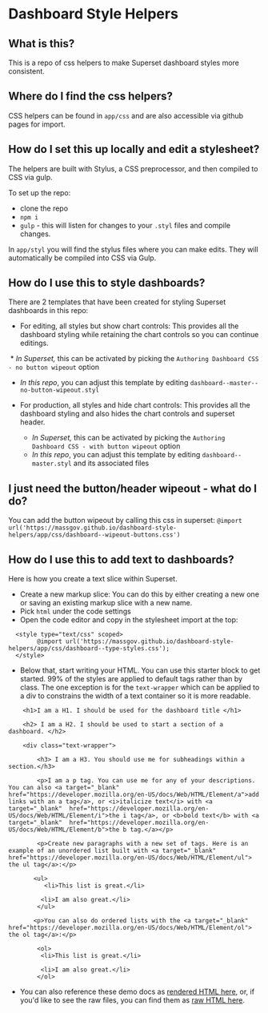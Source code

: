 # Dashboard Style Helpers

## What is this?

This is a repo of css helpers to make Superset dashboard styles more consistent.

## Where do I find the css helpers?

CSS helpers can be found in `app/css` and are also accessible via github pages for import.

## How do I set this up locally and edit a stylesheet?

The helpers are built with Stylus, a CSS preprocessor, and then compiled to CSS via gulp.

To set up the repo:

* clone the repo
* `npm i`
* `gulp` - this will listen for changes to your `.styl` files and compile changes. 

In `app/styl` you will find the stylus files where you can make edits. They will automatically be compiled into CSS via Gulp.

## How do I use this to style dashboards?
There are 2 templates that have been created for styling Superset dashboards in this repo:

* For editing, all styles but show chart controls: This provides all the dashboard styling while retaining the chart controls so you can continue editings. 

  * *In Superset,* this can be activated by picking the `Authoring Dashboard CSS - no button wipeout` option
  * *In this repo*, you can adjust this template by editing `dashboard--master--no-button-wipeout.styl`

* For production, all styles and hide chart controls: This provides all the dashboard styling and also hides the chart controls and superset header.
  * *In Superset,* this can be activated by picking the `Authoring Dashboard CSS - with button wipeout` option
  * *In this repo*, you can adjust this template by editing `dashboard--master.styl` and its associated files

## I just need the button/header wipeout - what do I do?
You can add the button wipeout by calling this css in superset:
`@import url('https://massgov.github.io/dashboard-style-helpers/app/css/dashboard--wipeout-buttons.css')`

## How do I use this to add text to dashboards?

Here is how you create a text slice within Superset.

* Create a new markup slice: You can do this by either creating a new one or saving an existing markup slice with a new name. 
* Pick `html` under the code settings
* Open the code editor and copy in the stylesheet import at the top:
```
  <style type="text/css" scoped>
        @import url('https://massgov.github.io/dashboard-style-helpers/app/css/dashboard--type-styles.css');
  </style>
```
* Below that, start writing your HTML. You can use this starter block to get started.
99% of the styles are applied to default tags rather than by class. The one exception is for the `text-wrapper` which can be applied to a div to constrains the width of a text container so it is more readable.

```
    <h1>I am a H1. I should be used for the dashboard title </h1>

    <h2> I am a H2. I should be used to start a section of a dashboard. </h2>

    <div class="text-wrapper">

        <h3> I am a H3. You should use me for subheadings within a section.</h3>

        <p>I am a p tag. You can use me for any of your descriptions. You can also <a target="_blank" href="https://developer.mozilla.org/en-US/docs/Web/HTML/Element/a">add links with an a tag</a>, or <i>italicize text</i> with <a target="_blank"  href="https://developer.mozilla.org/en-US/docs/Web/HTML/Element/i">the i tag</a>, or <b>bold text</b> with <a target="_blank"  href="https://developer.mozilla.org/en-US/docs/Web/HTML/Element/b">the b tag.</a></p>

        <p>Create new paragraphs with a new set of tags. Here is an example of an unordered list built with <a target="_blank"  href="https://developer.mozilla.org/en-US/docs/Web/HTML/Element/ul"> the ul tag</a>:</p>

       <ul>
          <li>This list is great.</li>

         <li>I am also great.</li>
        </ul>

       <p>You can also do ordered lists with the <a target="_blank" href="https://developer.mozilla.org/en-US/docs/Web/HTML/Element/ol"> the ol tag</a>:</p>

        <ol>
         <li>This list is great.</li>

         <li>I am also great.</li>
        </ol>
```
* You can also reference these demo docs as [rendered HTML here](https://massgov.github.io/dashboard-style-helpers/demo/demo--type-styles.html), or, if you'd like to see the raw files, you can find them as [raw HTML here](https://github.com/massgov/dashboard-style-helpers/blob/master/demo/demo--type-styles.html).
